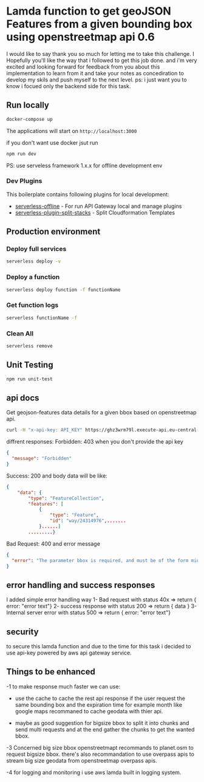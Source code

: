 # Lamda function to get geoJSON Features from a given bounding box using openstreetmap api 0.6

I would like to say thank you so much for letting me to take this challenge. I Hopefully you'll like the way that i followed to get this job done. and i'm very excited and looking forward for feedback from you about this implementation to learn from it and take your notes as concediration to develop my skils and push myself to the next level.
ps: i just want you to know i focued only the backend side for this task.

## Run locally

```bash
docker-compose up
```

The applications will start on `http://localhost:3000`

if you don't want use docker jsut run

```bash
npm run dev
```

PS: use serveless framework 1.x.x for offline development env

### Dev Plugins

This boilerplate contains following plugins for local development:

- [serverless-offline](https://github.com/dherault/serverless-offline/issues) - For run API Gateway local and manage plugins
- [serverless-plugin-split-stacks](https://github.com/dougmoscrop/serverless-plugin-split-stacks) - Split Cloudformation Templates

## Production environment

### Deploy full services

```bash
serverless deploy -v
```

### Deploy a function

```bash
serverless deploy function -f functionName
```

### Get function logs

```bash
serverless functionName -f
```

### Clean All

```bash
serverless remove
```

## Unit Testing

```bash
npm run unit-test
```

## api docs

Get geojson-features data details for a given bbox based on openstreetmap api.

```bash
curl -H "x-api-key: API_KEY" https://ghz3wrm79l.execute-api.eu-central-1.amazonaws.com/prod/api/v1/geojson-features/?bbox=13.38798,52.52326,13.38954,52.52389
```

diffrent responses:
Forbidden: 403 when you don't provide the api key

```json
{
  "message": "Forbidden"
}
```

Success: 200 and body data will be like:

```json
{
    "data": {
        "type": "FeatureCollection",
        "features": [
            {
                "type": "Feature",
                "id": "way/24314976",.......
            }......]
        .........}
```

Bad Request: 400 and error message

```json
{
  "error": "The parameter bbox is required, and must be of the form min_lon,min_lat,max_lon,max_lat."
}
```

## error handling and success responses

I added simple error handling way
1- Bad request with status 40x => return { error: "error text"}
2- success response with status 200 => return { data }
3- Internal server error with status 500 => return { error: "error text"}

## security

to secure this lamda function and due to the time for this task i decided to use api-key powered by aws api gateway service.

## Things to be enhanced

-1 to make response much faster we can use:

- use the cache to cache the rest api response if the user request the same bounding box and the expiration time for example month like google maps recommaned to cache geodata with thier api.

- maybe as good suggestion for bigsize bbox to split it into chunks and send multi requests and at the end gather the chunks to get the wanted bbox.

-3 Concerned big size bbox openstreetmapt recommands to planet.osm to request bigsize bbox. there's also recommandation to use overpass apis to stream big size geodata from openstreetmap overpass apis.

-4 for logging and monitoring i use aws lamda built in logging system.
